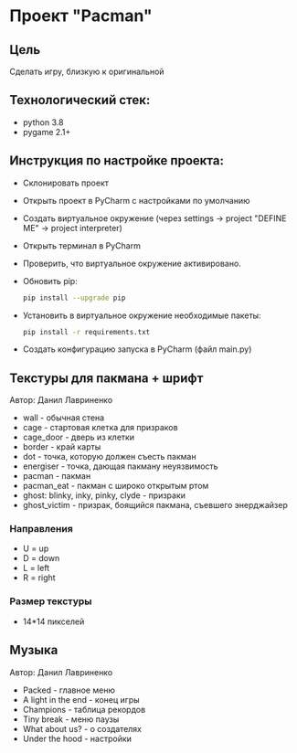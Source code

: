 # Проект "Pacman"

## Цель
Сделать игру, близкую к оригинальной

## Технологический стек:
- python 3.8
- pygame 2.1+

## Инструкция по настройке проекта:
- Склонировать проект
- Открыть проект в PyCharm с наcтройками по умолчанию
- Создать виртуальное окружение (через settings -> project "DEFINE ME" -> project interpreter)
- Открыть терминал в PyCharm
- Проверить, что виртуальное окружение активировано.
- Обновить pip:
  ```bash
  pip install --upgrade pip
  ```
  
- Установить в виртуальное окружение необходимые пакеты:
  ```bash
  pip install -r requirements.txt
  ```
  
- Создать конфигурацию запуска в PyCharm (файл main.py)


## Текстуры для пакмана + шрифт
Автор: Данил Лавриненко

- wall - обычная стена
- cage - стартовая клетка для призраков
- cage_door - дверь из клетки
- border - край карты
- dot - точка, которую должен съесть пакман
- energiser - точка, дающая пакману неуязвимость
- pacman - пакман
- pacman_eat - пакман с широко открытым ртом
- ghost: blinky, inky, pinky, clyde - призраки
- ghost_victim - призрак, боящийся пакмана, съевшего энерджайзер

### Направления
- U = up
- D = down
- L = left
- R = right

### Размер текстуры
- 14*14 пикселей

## Музыка
Автор: Данил Лавриненко

- Packed - главное меню
- A light in the end - конец игры
- Champions - таблица рекордов
- Tiny break - меню паузы
- What about us? - о создателях
- Under the hood - настройки
